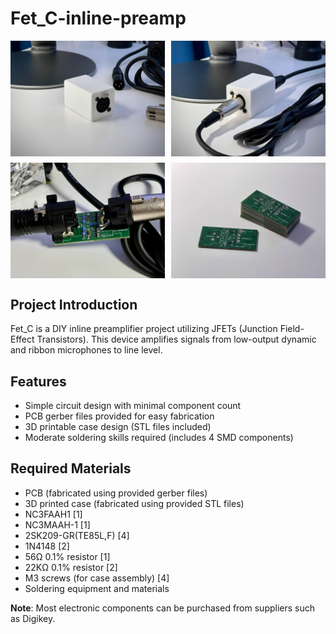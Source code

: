 # Fet_C-inline-preamp

<div style="display: flex; flex-wrap: wrap; justify-content: space-between;">
  <img src="images/IMG_1.jpg" width="49%" style="margin-bottom: 10px;">
  <img src="images/IMG_2.jpg" width="49%" style="margin-bottom: 10px;">
  <img src="images/IMG_3.jpg" width="49%">
  <img src="images/IMG_4.jpg" width="49%">
</div>

## Project Introduction
Fet_C is a DIY inline preamplifier project utilizing JFETs (Junction Field-Effect Transistors).
This device amplifies signals from low-output dynamic and ribbon microphones to line level.

## Features
- Simple circuit design with minimal component count
- PCB gerber files provided for easy fabrication
- 3D printable case design (STL files included)
- Moderate soldering skills required (includes 4 SMD components)

## Required Materials
- PCB (fabricated using provided gerber files)
- 3D printed case (fabricated using provided STL files)
- NC3FAAH1 [1]
- NC3MAAH-1 [1]
- 2SK209-GR(TE85L,F) [4]
- 1N4148 [2]
- 56Ω 0.1% resistor [1]
- 22KΩ 0.1% resistor [2]
- M3 screws (for case assembly) [4]
- Soldering equipment and materials

**Note**: Most electronic components can be purchased from suppliers such as Digikey.
